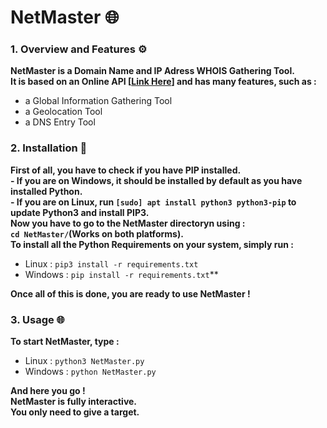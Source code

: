 # NetMaster 🌐

### 1. Overview and Features ⚙️

**NetMaster is a Domain Name and IP Adress WHOIS Gathering Tool. <br> </brIt>It is based on an Online API [[Link Here](https://ip-api.com/ "ip-api.com")] and has many features, such as :**

- a Global Information Gathering Tool
- a Geolocation Tool
- a DNS Entry Tool

### 2. Installation 💾

**First of all, you have to check if you have PIP installed. <br> - If you are on Windows, it should be installed by default as you have installed Python. <br></brIf>- If you are on Linux, run ```[sudo] apt install python3 python3-pip``` to update Python3 and install PIP3. <br>**
**Now you have to go to the NetMaster directoryn using : <br>```cd NetMaster/```(Works on both platforms).<br>**
**To install all the  Python Requirements on your system, simply run : <br>**
- Linux : ```pip3 install -r requirements.txt```<br>
- Windows : ```pip install -r requirements.txt```**

**Once all of this is done, you are ready to use NetMaster !**

### 3. Usage 🌐

**To start NetMaster, type : <br>**
- Linux : ```python3 NetMaster.py``` <br>
-  Windows : ```python NetMaster.py``` <br>

**And here you go ! <br>NetMaster is fully interactive. <br>You only need to give a target.**
